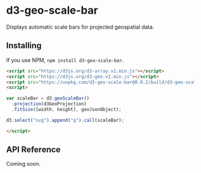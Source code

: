 # d3-geo-scale-bar

Displays automatic scale bars for projected geospatial data.

## Installing

If you use NPM, `npm install d3-geo-scale-bar`.

```html
<script src="https://d3js.org/d3-array.v1.min.js"></script>
<script src="https://d3js.org/d3-geo.v1.min.js"></script>
<script src="https://unpkg.com/d3-geo-scale-bar@0.0.2/build/d3-geo-scale-bar.min.js"></script>
<script>

var scaleBar = d3.geoScaleBar()
  .projection(d3GeoProjection)
  .fitSize([width, height], geoJsonObject);

d3.select("svg").append("g").call(scaleBar);

</script>
```

## API Reference

Coming soon.